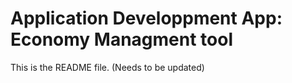 # Application Developpment App: Economy Managment tool

This is the README file. (Needs to be updated)